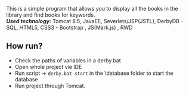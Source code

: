 
This is a simple program that allows you to display all the books in the library and find books for keywords.
<br>***Used technology:*** Tomcat 8.5, JavaEE, Severlets/JSP(JSTL), DerbyDB - SQL, HTML5, CSS3 - Bootstrap , JS(Mark.js) , RWD
## How run?
* Check the paths of variables in a derby.bat 
* Open whole project vie IDE
* Run script ->  `derby.bat start` in the \database folder to start the database
* Run project through Tomcat.

